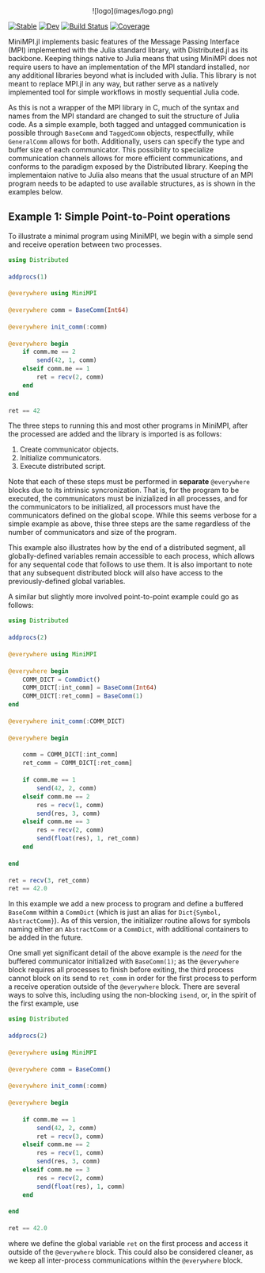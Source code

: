 <div style="text-align: center;">
![logo](images/logo.png)
</div>

[![Stable](https://img.shields.io/badge/docs-stable-blue.svg)](https://renatomatz.github.io/MiniMPI.jl/stable)
[![Dev](https://img.shields.io/badge/docs-dev-blue.svg)](https://renatomatz.github.io/MiniMPI.jl/dev)
[![Build Status](https://github.com/renatomatz/MiniMPI.jl/actions/workflows/CI.yml/badge.svg?branch=main)](https://github.com/renatomatz/MiniMPI.jl/actions/workflows/CI.yml?query=branch%3Amain)
[![Coverage](https://codecov.io/gh/renatomatz/MiniMPI.jl/branch/main/graph/badge.svg)](https://codecov.io/gh/renatomatz/MiniMPI.jl)

MiniMPI.jl implements basic features of the Message Passing Interface (MPI) implemented with the Julia standard library, with Distributed.jl as its backbone. Keeping things native to Julia means that using MiniMPI does not require users to have an implementation of the MPI standard installed, nor any additional libraries beyond what is included with Julia. This library is not meant to replace MPI.jl in any way, but rather serve as a natively implemented tool for simple workflows in mostly sequential Julia code.

As this is not a wrapper of the MPI library in C, much of the syntax and names from the MPI standard are changed to suit the structure of Julia code. As a simple example, both tagged and untagged communication is possible through `BaseComm` and `TaggedComm` objects, respectfully, while `GeneralComm` allows for both. Additionally, users can specify the type and buffer size of each communicator. This possibility to specialize communication channels allows for more efficient communications, and conforms to the paradigm exposed by the Distributed library. Keeping the implementaion native to Julia also means that the usual structure of an MPI program needs to be adapted to use available structures, as is shown in the examples below.

## Example 1: Simple Point-to-Point operations

To illustrate a minimal program using MiniMPI, we begin with a simple send and receive operation between two processes.

```julia
using Distributed

addprocs(1)

@everywhere using MiniMPI

@everywhere comm = BaseComm(Int64)

@everywhere init_comm(:comm)

@everywhere begin
    if comm.me == 2
        send(42, 1, comm)
    elseif comm.me == 1
        ret = recv(2, comm)
    end
end

ret == 42
```

The three steps to running this and most other programs in MiniMPI, after the processed are added and the library is imported is as follows:

1. Create communicator objects.
2. Initialize communicators.
3. Execute distributed script.

Note that each of these steps must be performed in **separate** `@everywhere` blocks due to its intrinsic syncronization. That is, for the program to be executed, the communicators must be inizialized in all processes, and for the communicators to be initialized, all processors must have the communicators defined on the global scope. While this seems verbose for a simple example as above, thise three steps are the same regardless of the number of communicators and size of the program.

This example also illustrates how by the end of a distributed segment, all globally-defined variables remain accessible to each process, which allows for any sequental code that follows to use them. It is also important to note that any subsequent distributed block will also have access to the previously-defined global variables.

A similar but slightly more involved point-to-point example could go as follows:

```julia
using Distributed

addprocs(2)

@everywhere using MiniMPI

@everywhere begin
    COMM_DICT = CommDict()
    COMM_DICT[:int_comm] = BaseComm(Int64)
    COMM_DICT[:ret_comm] = BaseComm(1)
end

@everywhere init_comm(:COMM_DICT)

@everywhere begin

    comm = COMM_DICT[:int_comm]
    ret_comm = COMM_DICT[:ret_comm]

    if comm.me == 1
        send(42, 2, comm)
    elseif comm.me == 2
        res = recv(1, comm)
        send(res, 3, comm)
    elseif comm.me == 3
        res = recv(2, comm)
        send(float(res), 1, ret_comm)
    end

end

ret = recv(3, ret_comm)
ret == 42.0
```

In this example we add a new process to program and define a buffered `BaseComm` within a `CommDict` (which is just an alias for `Dict{Symbol, AbstractComm}`). As of this version, the initializer routine allows for symbols naming either an `AbstractComm` or a `CommDict`, with additional containers to be added in the future.

One small yet significant detail of the above example is the _need_ for the buffered communicator initialized with `BaseComm(1)`; as the `@everywhere` block requires all processes to finish before exiting, the third process cannot block on its send to `ret_comm` in order for the first process to perform a receive operation outside of the `@everywhere` block. There are several ways to solve this, including using the non-blocking `isend`, or, in the spirit of the first example, use

```julia
using Distributed

addprocs(2)

@everywhere using MiniMPI

@everywhere comm = BaseComm()

@everywhere init_comm(:comm)

@everywhere begin

    if comm.me == 1
        send(42, 2, comm)
        ret = recv(3, comm)
    elseif comm.me == 2
        res = recv(1, comm)
        send(res, 3, comm)
    elseif comm.me == 3
        res = recv(2, comm)
        send(float(res), 1, comm)
    end

end

ret == 42.0
```

where we define the global variable `ret` on the first process and access it outside of the `@everywhere` block. This could also be considered cleaner, as we keep all inter-process communications within the `@everywhere` block.
